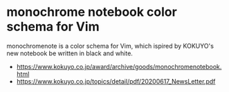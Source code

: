 # monochrome notebook color schema for Vim

monochromenote is a color schema for Vim, which ispired by KOKUYO's new
notebook be written in black and white.

* <https://www.kokuyo.co.jp/award/archive/goods/monochromenotebook.html>
* <https://www.kokuyo.co.jp/topics/detail/pdf/20200617_NewsLetter.pdf>

